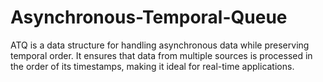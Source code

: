 # Asynchronous-Temporal-Queue
ATQ is a data structure for handling asynchronous data while preserving temporal order. It ensures that data from multiple sources is processed in the order of its timestamps, making it ideal for real-time applications.
